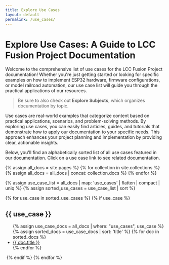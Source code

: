 ```yaml
---
title: Explore Use Cases
layout: default
permalink: /use_cases/
---
```

# Explore Use Cases: A Guide to LCC Fusion Project Documentation

Welcome to the comprehensive list of use cases for the LCC Fusion Project documentation! Whether you're just getting started or looking for specific examples on how to implement ESP32 hardware, firmware configurations, or model railroad automation, our use case list will guide you through the practical applications of our resources.

> Be sure to also check out **Explore Subjects**, which organizes documentation by topic.

Use cases are real-world examples that categorize content based on practical applications, scenarios, and problem-solving methods. By exploring use cases, you can easily find articles, guides, and tutorials that demonstrate how to apply our documentation to your specific needs. This approach enhances your project planning and implementation by providing clear, actionable insights.

Below, you'll find an alphabetically sorted list of all use cases featured in our documentation. Click on a use case link to see related documentation.

<div id="tags-index">
  {% assign all_docs = site.pages %}
  {% for collection in site.collections %}
    {% assign all_docs = all_docs | concat: collection.docs %}
  {% endfor %}

  {% assign use_case_list = all_docs | map: 'use_cases' | flatten | compact | uniq %}
  {% assign sorted_use_cases = use_case_list | sort %}

  {% for use_case in sorted_use_cases %}
    {% if use_case %}
      <h2 id="{{ use_case | slugify }}">{{ use_case }}</h2>
      <ul>
        {% assign use_case_docs = all_docs | where: "use_cases", use_case %}
        {% assign sorted_docs = use_case_docs | sort: 'title' %}
        {% for doc in sorted_docs %}
          <li><a href="{{ site.baseurl }}{{ doc.url }}">{{ doc.title }}</a></li>
        {% endfor %}
      </ul>
​    {% endif %}
  {% endfor %}
</div>

